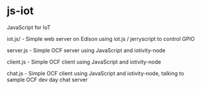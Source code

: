 # js-iot
JavaScript for IoT

iot.js/ - Simple web server on Edison using iot.js / jerryscript to control GPIO

server.js - Simple OCF server using JavaScript and iotivity-node

client.js - Simple OCF client using JavaScript and iotivity-node

chat.js - Simple OCF client using JavaScript and iotivity-node, talking to sample OCF dev day chat server
